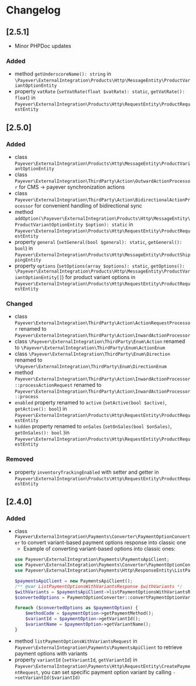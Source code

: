 # Changelog

## [2.5.1]

- Minor PHPDoc updates

### Added
- method `getUnderscoreName(): string` in `\Payever\ExternalIntegration\Products\Http\MessageEntity\ProductVariantOptionEntity`
- property `vatRate` (`setVatRate(float $vatRate): static`, `getVatRate(): float`) in `Payever\ExternalIntegration\Products\Http\RequestEntity\ProductRequestEntity`



## [2.5.0]

### Added
- class `Payever\ExternalIntegration\Products\Http\MessageEntity\ProductVariantOptionEntity`
- class `Payever\ExternalIntegration\ThirdParty\Action\OutwardActionProcessor` for CMS -> payever synchronization actions 
- class `Payever\ExternalIntegration\ThirdParty\Action\BidirectionalActionProcessor` for convenient handling of bidirectional sync
- method `addOption(\Payever\ExternalIntegration\Products\Http\MessageEntity\ProductVariantOptionEntity $option): static` in `Payever\ExternalIntegration\Products\Http\RequestEntity\ProductRequestEntity`
- property `general` (`setGeneral(bool $general): static`, `getGeneral(): bool`) in `Payever\ExternalIntegration\Products\Http\MessageEntity\ProductShippingEntity`
- property `options` (`setOptions(array $options): static`, `getOptions(): \Payever\ExternalIntegration\Products\Http\MessageEntity\ProductVariantOptionEntity[]`) for product variant options in `Payever\ExternalIntegration\Products\Http\RequestEntity\ProductRequestEntity`

### Changed
- class `Payever\ExternalIntegration\ThirdParty\Action\ActionRequestProcessor` renamed to `Payever\ExternalIntegration\ThirdParty\Action\InwardActionProcessor`
- class `\Payever\ExternalIntegration\ThirdParty\Enum\Action` renamed to `\Payever\ExternalIntegration\ThirdParty\Enum\ActionEnum`
- class `\Payever\ExternalIntegration\ThirdParty\Enum\Direction` renamed to `\Payever\ExternalIntegration\ThirdParty\Enum\DirectionEnum`
- method `Payever\ExternalIntegration\ThirdParty\Action\InwardActionProcessor::processActionRequest` renamed to `Payever\ExternalIntegration\ThirdParty\Action\InwardActionProcessor::process`
- `enabled` property renamed to `active` (`setActive(bool $active)`, `getActive(): bool`) in `Payever\ExternalIntegration\Products\Http\RequestEntity\ProductRequestEntity`
- `hidden` property renamed to `onSales` (`setOnSales(bool $onSales)`, `getOnSales(): bool` )in `Payever\ExternalIntegration\Products\Http\RequestEntity\ProductRequestEntity`

### Removed
- property `inventoryTrackingEnabled` with setter and getter in `Payever\ExternalIntegration\Products\Http\RequestEntity\ProductRequestEntity`


## [2.4.0]

### Added
- class `Payever\ExternalIntegration\Payments\Converter\PaymentOptionConverter` to convert variant-based payment options response into classic one
  -  Example of converting variant-based options into classic ones:
    ```php
    use Payever\ExternalIntegration\Payments\PaymentsApiClient;
    use Payever\ExternalIntegration\Payments\Converter\PaymentOptionConverter;
    use Payever\ExternalIntegration\Payments\Http\ResponseEntity\ListPaymentOptionsWithVariantsResponse;
    
    $paymentsApiClient = new PaymentsApiClient();
    /** @var ListPaymentOptionsWithVariantsResponse $withVariants */
    $withVariants = $paymentsApiClient->listPaymentOptionsWithVariantsRequest([], 'business-uuid')->getResponseEntity();
    $convertedOptions = PaymentOptionConverter::convertPaymentOptionVariants($withVariants->getResult());
    
    foreach ($convertedOptions as $paymentOption) {
        $methodCode = $paymentOption->getPaymentMethod();
        $variantId = $paymentOption->getVariantId();
        $variantName = $paymentOption->getVariantName();
    }
    ```
- method `listPaymentOptionsWithVariantsRequest` in `Payever\ExternalIntegration\Payments\PaymentsApiClient` to retrieve payment options with variants
- property `variantId` (`setVariantId`, `getVariantId`) in `Payever\ExternalIntegration\Payments\Http\RequestEntity\CreatePaymentRequest`, you can set specific payment option variant by calling `->setVariantId($variantId)`

